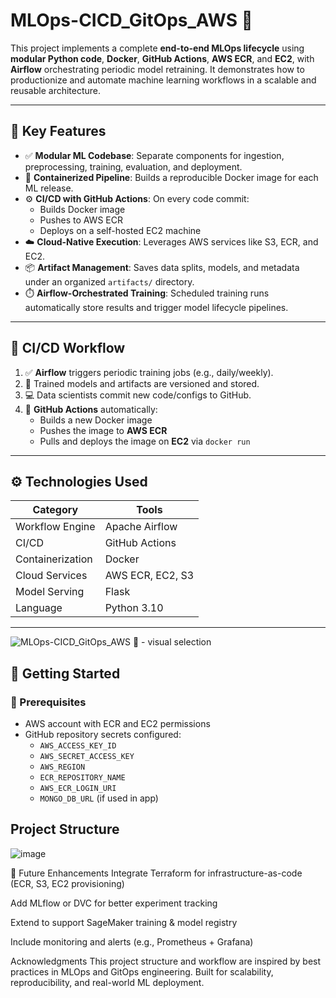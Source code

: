 # MLOps-CICD_GitOps_AWS 🚀

This project implements a complete **end-to-end MLOps lifecycle** using **modular Python code**, **Docker**, **GitHub Actions**, **AWS ECR**, and **EC2**, with **Airflow** orchestrating periodic model retraining. It demonstrates how to productionize and automate machine learning workflows in a scalable and reusable architecture.

---

## 🔧 Key Features

- ✅ **Modular ML Codebase**: Separate components for ingestion, preprocessing, training, evaluation, and deployment.
- 🐳 **Containerized Pipeline**: Builds a reproducible Docker image for each ML release.
- ⚙️ **CI/CD with GitHub Actions**: On every code commit:
  - Builds Docker image
  - Pushes to AWS ECR
  - Deploys on a self-hosted EC2 machine
- ☁️ **Cloud-Native Execution**: Leverages AWS services like S3, ECR, and EC2.
- 📦 **Artifact Management**: Saves data splits, models, and metadata under an organized `artifacts/` directory.
- ⏱️ **Airflow-Orchestrated Training**: Scheduled training runs automatically store results and trigger model lifecycle pipelines.

---

## 🔁 CI/CD Workflow

1. ✅ **Airflow** triggers periodic training jobs (e.g., daily/weekly).
2. 🧪 Trained models and artifacts are versioned and stored.
3. 💻 Data scientists commit new code/configs to GitHub.
4. 🚀 **GitHub Actions** automatically:
   - Builds a new Docker image
   - Pushes the image to **AWS ECR**
   - Pulls and deploys the image on **EC2** via `docker run`

---

## ⚙️ Technologies Used

| Category          | Tools                         |
|-------------------|-------------------------------|
| Workflow Engine   | Apache Airflow                |
| CI/CD             | GitHub Actions                |
| Containerization  | Docker                        |
| Cloud Services    | AWS ECR, EC2, S3              |
| Model Serving     | Flask                         |
| Language          | Python 3.10                   |

---
![MLOps-CICD_GitOps_AWS 🚀 - visual selection](https://github.com/user-attachments/assets/420865e6-d538-45de-bdad-fe10e2aa4616)




## 🚀 Getting Started

### 🔧 Prerequisites

- AWS account with ECR and EC2 permissions
- GitHub repository secrets configured:
  - `AWS_ACCESS_KEY_ID`
  - `AWS_SECRET_ACCESS_KEY`
  - `AWS_REGION`
  - `ECR_REPOSITORY_NAME`
  - `AWS_ECR_LOGIN_URI`
  - `MONGO_DB_URL` (if used in app)

## Project Structure 

![image](https://github.com/user-attachments/assets/9974e5b8-7e79-4e17-9c65-c2e8c1751a3f)

🧠 Future Enhancements
Integrate Terraform for infrastructure-as-code (ECR, S3, EC2 provisioning)

Add MLflow or DVC for better experiment tracking

Extend to support SageMaker training & model registry

Include monitoring and alerts (e.g., Prometheus + Grafana)

Acknowledgments
This project structure and workflow are inspired by best practices in MLOps and GitOps engineering. Built for scalability, reproducibility, and real-world ML deployment.

